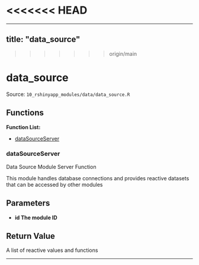 <<<<<<< HEAD
=======
---
title: "data_source"
---

>>>>>>> origin/main
# data_source

Source: `10_rshinyapp_modules/data/data_source.R`

## Functions

**Function List:**
- [dataSourceServer](#datasourceserver)

### dataSourceServer

Data Source Module Server Function

This module handles database connections and provides reactive datasets
that can be accessed by other modules


## Parameters

- **id The module ID**


## Return Value

A list of reactive values and functions


---


